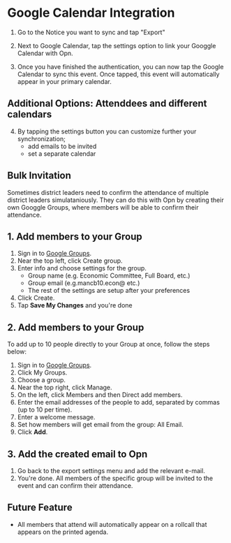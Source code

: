 # Google Calendar Integration

1. Go to the Notice you want to sync and tap "Export"

2. Next to Google Calendar, tap the settings option to link your Googgle Calendar with Opn. 

3. Once you have finished the authentication, you can now tap the Google Calendar to sync this event. Once tapped, this event will automatically appear in your primary calendar.

## Additional Options: Attenddees and different calendars

4. By tapping the settings button you can customize further your synchronization;
    - add emails to be invited
    - set a separate calendar



## Bulk Invitation

Sometimes district leaders need to confirm the attendance of multiple district leaders simulataniously. They can do this with Opn by creating their own Googgle Groups, where members will be able to confirm their attendance.


## 1. Add members to your Group

1. Sign in to [Google Groups](https://groups.google.com/).
1. Near the top left, click Create group.
1. Enter info and choose settings for the group.
    - Group name (e.g. Economic Committee, Full Board, etc.)
    - Group email (e.g.mancb10.econ@ etc.)
    - The rest of the settings are setup after your preferences
1. Click Create.
2. Tap **Save My Changes** and you're done


## 2. Add members to your Group
To add up to 10 people directly to your Group at once, follow the steps below:

1. Sign in to [Google Groups](https://groups.google.com/).
2. Click My Groups.
2. Choose a group.
2. Near the top right, click Manage.
2. On the left, click Members and then Direct add members.
2. Enter the email addresses of the people to add, separated by commas (up to 10 per time).
2. Enter a welcome message.
2. Set how members will get email from the group: All Email.
2. Click **Add**.


## 3. Add the created email to Opn

1. Go back to the export settings menu and add the relevant e-mail.
2. You're done. All members of the specific group will be invited to the event and can confirm their attendance.



## Future Feature

- All members that attend will automatically appear on a rollcall that appears on the printed agenda.
